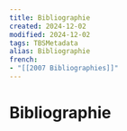 ```yaml
---
title: Bibliographie
created: 2024-12-02
modified: 2024-12-02
tags: TBSMetadata
alias: Bibliographie
french:
- "[[2007 Bibliographies]]"
---
```

# Bibliographie
